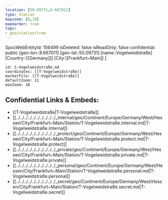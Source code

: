 ```yaml
---
location: [50.09731,8.667011]
type: Station 
mapzoom: [8,18] 
mapmarker: tram 
tags:
- geo/station/tram
---
```

SpocWebEntityId: 156499
isDeleted: false
isReadOnly: false
confidential: public
[geo-lon::8.667011]
[geo-lat::50.09731]
[name::Vogelweidstraße]
[Country::[[Germany]]]
[City:[[Frankfurt~Main]] ]


```leaflet
id: S-Vogelweidstraße.md
coordinates: [[T-Vogelweidstraße]]
markerFile: [[T-Vogelweidstraße]]
defaultZoom: 11 
maxZoom: 18
```


## Confidential Links & Embeds: 
- [[T-Vogelweidstraße|T-Vogelweidstraße]] 
- [[../../../../../../../../../../_internal/geo/Continent/Europe/Germany/West/Hessen/City/Frankfurt~Main/Station/T-Vogelweidstraße.internal.md|T-Vogelweidstraße.internal]] 
- [[../../../../../../../../../../_protect/geo/Continent/Europe/Germany/West/Hessen/City/Frankfurt~Main/Station/T-Vogelweidstraße.protect.md|T-Vogelweidstraße.protect]] 
- [[../../../../../../../../../../_private/geo/Continent/Europe/Germany/West/Hessen/City/Frankfurt~Main/Station/T-Vogelweidstraße.private.md|T-Vogelweidstraße.private]] 
- [[../../../../../../../../../../_personal/geo/Continent/Europe/Germany/West/Hessen/City/Frankfurt~Main/Station/T-Vogelweidstraße.personal.md|T-Vogelweidstraße.personal]] 
- [[../../../../../../../../../../_secret/geo/Continent/Europe/Germany/West/Hessen/City/Frankfurt~Main/Station/T-Vogelweidstraße.secret.md|T-Vogelweidstraße.secret]] 
